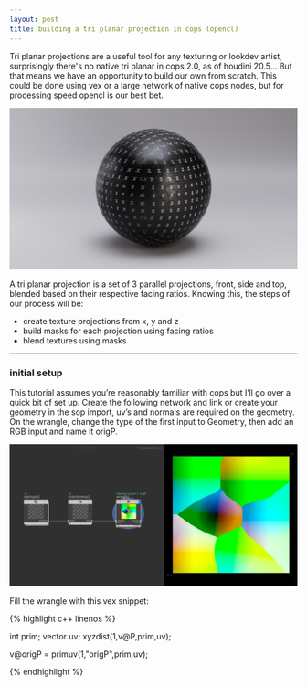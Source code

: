 ```yaml
---
layout: post
title: building a tri planar projection in cops (opencl)
---
```


Tri planar projections are a useful tool for any texturing or lookdev artist, surprisingly there's no native tri planar in cops 2.0, as of houdini 20.5... But that means we have an opportunity to build our own from scratch. This could be done using vex or a large network of native cops nodes, but for processing speed opencl is our best bet.

![rendered tri planar example](/assets/images/2024-10-22-tri-planar-cops/tri_planar_example001.jpg)

A tri planar projection is a set of 3 parallel projections, front, side and top, blended based on their respective facing ratios. Knowing this, the steps of our process will be:

- create texture projections from x, y and z
- build masks for each projection using facing ratios
- blend textures using masks

-----

### initial setup

This tutorial assumes you’re reasonably familiar with cops but I’ll go over a quick bit of set up. Create the following network and link or create your geometry in the sop import, uv’s and normals are required on the geometry. On the wrangle, change the type of the first input to Geometry, then add an RGB input and name it origP.

![inital setup](/assets/images/2024-10-22-tri-planar-cops/set_up_screenshot001.jpg)

Fill the wrangle with this vex snippet:

{% highlight c++ linenos %}

int prim;
vector uv;
xyzdist(1,v@P,prim,uv);

v@origP = primuv(1,"origP",prim,uv);

{% endhighlight %}


